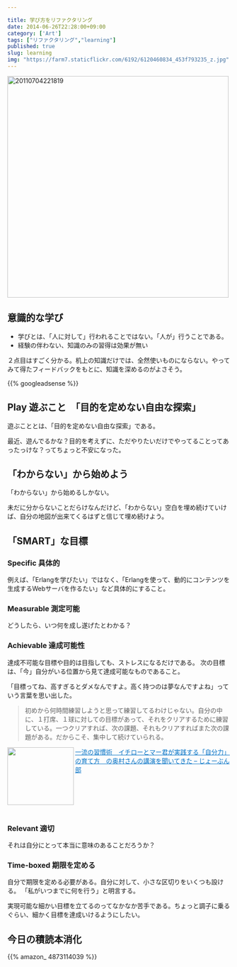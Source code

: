 ```yaml
---

title: 学び方をリファクタリング
date: 2014-06-26T22:28:00+09:00
category: ['Art']
tags: ["リファクタリング","learning"]
published: true
slug: learning
img: "https://farm7.staticflickr.com/6192/6120460834_453f793235_z.jpg"
---
```


<a href="https://www.flickr.com/photos/35571855@N06/6120460834" title="20110704221819 by meganii, on Flickr"><img src="https://farm7.staticflickr.com/6192/6120460834_453f793235_z.jpg" class="img-responsive" width="500" height="500" alt="20110704221819"></a>

## 意識的な学び
- 学びとは、「人に対して」行われることではない。「人が」行うことである。
- 経験の伴わない、知識のみの習得は効果が無い

２点目はすごく分かる。机上の知識だけでは、全然使いものにならない。やってみて得たフィードバックをもとに、知識を深めるのがよさそう。



{{% googleadsense %}}

## Play 遊ぶこと　「目的を定めない自由な探索」

遊ぶこととは、「目的を定めない自由な探索」である。


最近、遊んでるかな？目的を考えずに、ただやりたいだけでやってることってあったっけな？ってちょっと不安になった。


## 「わからない」から始めよう
「わからない」から始めるしかない。

未だに分からないことだらけなんだけど、「わからない」空白を埋め続けていけば、自分の地図が出来てくるはずと信じて埋め続けよう。




## 「SMART」な目標
### Specific 具体的
例えば、「Erlangを学びたい」ではなく、「Erlangを使って、動的にコンテンツを生成するWebサーバを作るたい」など具体的にすること。

### Measurable 測定可能
どうしたら、いつ何を成し遂げたとわかる？

### Achievable 達成可能性
達成不可能な目標や目的は目指しても、ストレスになるだけである。
次の目標は、「今」自分がいる位置から見て達成可能なものであること。

「目標ってね、高すぎるとダメなんですよ。高く持つのは夢なんですよね」っていう言葉を思い出した。


> 初めから何時間練習しようと思って練習してるわけじゃない。自分の中に、１打席、１球に対しての目標があって、それをクリアするために練習している。一つクリアすれば、次の課題、それもクリアすればまた次の課題がある。だからこそ、集中して続けていられる。

<a href="http://meganii.com/blog/2012/06/06/ichiro/" target="_blank"><img class="alignleft" align="left" border="0" src="http://capture.heartrails.com/150x130/shadow?http://meganii.com/blog/2012/06/06/ichiro/" alt="" width="150" height="130" /></a><a style="color:#0070C5;" href="http://meganii.com/blog/2012/06/06/ichiro/" target="_blank">一流の習慣術　イチローとマー君が実践する「自分力」の育て方　の奥村さんの講演を聞いてきた – じょーぶん部</a><a href="http://b.hatena.ne.jp/entry/http://meganii.com/blog/2012/06/06/ichiro/" target="_blank"><img border="0" src="http://b.hatena.ne.jp/entry/image/http://meganii.com/blog/2012/06/06/ichiro/" alt="" /></a><br style="clear:both;" /><br>


### Relevant 適切
それは自分にとって本当に意味のあることだろうか？


### Time-boxed 期限を定める
自分で期限を定める必要がある。自分に対して、小さな区切りをいくつも設ける。
「私がいつまでに何を行う」と明言する。


実現可能な細かい目標を立てるのってなかなか苦手である。ちょっと調子に乗るぐらい、細かく目標を達成いけるようにしたい。


## 今日の積読本消化

{{% amazon_ 4873114039 %}}
